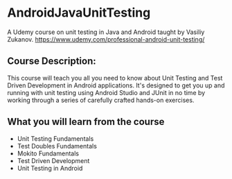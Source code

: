 # AndroidJavaUnitTesting

A Udemy course on unit testing in Java and Android taught by Vasiliy Zukanov.
https://www.udemy.com/professional-android-unit-testing/

## Course Description:
This course will teach you all you need to know about Unit Testing and Test Driven
Development in Android applications. It's designed to get you up and running with
unit testing using Android Studio and JUnit in no time by working through a series
of carefully crafted hands-on exercises.

## What you will learn from the course
* Unit Testing Fundamentals
* Test Doubles Fundamentals
* Mokito Fundamentals
* Test Driven Development
* Unit Testing in Android
